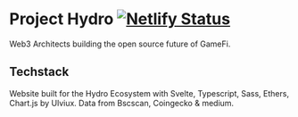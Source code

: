 # Project Hydro [![Netlify Status](https://api.netlify.com/api/v1/badges/ce278a62-f74a-4d8c-805c-02a2452b02b4/deploy-status)](https://app.netlify.com/sites/hydro-2023/deploys)
Web3 Architects building the open source future of GameFi.

## Techstack
Website built for the Hydro Ecosystem with Svelte, Typescript, Sass, Ethers, Chart.js by Ulviux.
Data from Bscscan, Coingecko & medium.
